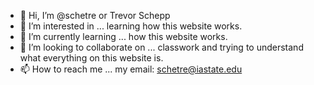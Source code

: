 - 👋 Hi, I’m @schetre or Trevor Schepp 
- 👀 I’m interested in ... learning how this website works.
- 🌱 I’m currently learning ... how this website works.
- 💞️ I’m looking to collaborate on ... classwork and trying to understand what everything on this website is. 
- 📫 How to reach me ... my email: schetre@iastate.edu

<!---
schetre/schetre is a ✨ special ✨ repository because its `README.md` (this file) appears on your GitHub profile.
You can click the Preview link to take a look at your changes.
--->
